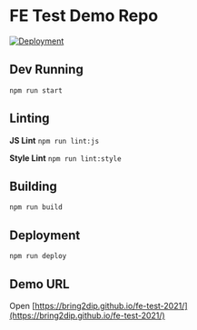 # FE Test Demo Repo
[![Deployment](https://github.com/bring2dip/fe-test-2021/actions/workflows/deploy.yml/badge.svg)](https://github.com/bring2dip/fe-test-2021/actions/workflows/deploy.yml)

## Dev Running
`npm run start`

## Linting

**JS Lint**
`npm run lint:js`

**Style Lint**
`npm run lint:style`

## Building

`npm run build`

## Deployment

`npm run deploy`

## Demo URL
Open [https://bring2dip.github.io/fe-test-2021/](https://bring2dip.github.io/fe-test-2021/)


